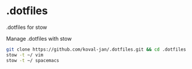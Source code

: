 # .dotfiles
.dotfiles for stow

Manage .dotfiles with stow

```sh
git clone https://github.com/koval-jan/.dotfiles.git && cd .dotfiles
stow -t ~/ vim
stow -t ~/ spacemacs
```

